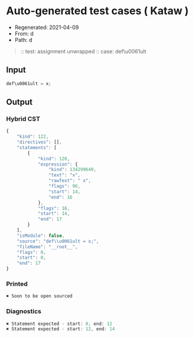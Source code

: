 # Auto-generated test cases ( Kataw )
- Regenerated: 2021-04-09
- From: d
- Path: d
> :: test: assignment unwrapped
> :: case: def\u0061ult
## Input

`````js
def\u0061ult = x;
`````

## Output

### Hybrid CST

```javascript
{
    "kind": 122,
    "directives": [],
    "statements": [
        {
            "kind": 120,
            "expression": {
                "kind": 134299649,
                "text": "x",
                "rawText": " x",
                "flags": 96,
                "start": 14,
                "end": 16
            },
            "flags": 16,
            "start": 14,
            "end": 17
        }
    ],
    "isModule": false,
    "source": "def\\u0061ult = x;",
    "fileName": "__root__",
    "flags": 0,
    "start": 0,
    "end": 17
}
```

### Printed

```javascript
✖ Soon to be open sourced
```

### Diagnostics

```javascript
✖ Statement expected - start: 0, end: 12
✖ Statement expected - start: 12, end: 14

```

